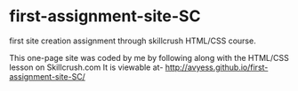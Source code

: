 # first-assignment-site-SC
first site creation assignment through skillcrush HTML/CSS course. 

This one-page site was coded by me by following along with the HTML/CSS lesson on Skillcrush.com
It is viewable at- <http://avyess.github.io/first-assignment-site-SC/>
